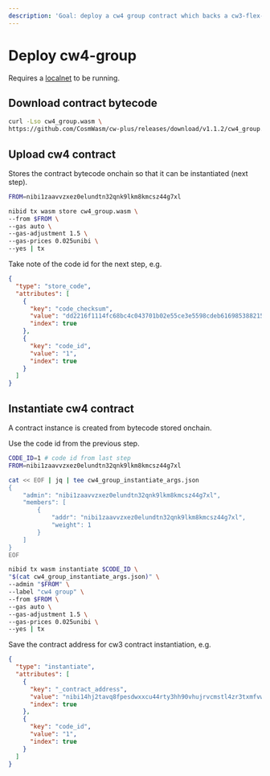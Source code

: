 ```yaml
---
description: 'Goal: deploy a cw4 group contract which backs a cw3-flex-multisig contract'
---
```


# Deploy cw4-group

Requires a [localnet](../run-a-localnet.md) to be running.

## Download contract bytecode

```bash
curl -Lso cw4_group.wasm \
https://github.com/CosmWasm/cw-plus/releases/download/v1.1.2/cw4_group.wasm
```

## Upload cw4 contract

Stores the contract bytecode onchain so that it can be instantiated (next step).&#x20;

```bash
FROM=nibi1zaavvzxez0elundtn32qnk9lkm8kmcsz44g7xl

nibid tx wasm store cw4_group.wasm \
--from $FROM \
--gas auto \
--gas-adjustment 1.5 \
--gas-prices 0.025unibi \
--yes | tx
```

Take note of the code id for the next step, e.g.

```json
{
  "type": "store_code",
  "attributes": [
    {
      "key": "code_checksum",
      "value": "dd2216f1114fc68bc4c043701b02e55ce3e5598cdeb616985388215a400db277",
      "index": true
    },
    {
      "key": "code_id",
      "value": "1",
      "index": true
    }
  ]
}
```

## Instantiate cw4 contract

A contract instance is created from bytecode stored onchain.&#x20;

Use the code id from the previous step.

```bash
CODE_ID=1 # code id from last step
FROM=nibi1zaavvzxez0elundtn32qnk9lkm8kmcsz44g7xl

cat << EOF | jq | tee cw4_group_instantiate_args.json
{
    "admin": "nibi1zaavvzxez0elundtn32qnk9lkm8kmcsz44g7xl",
    "members": [
        {
            "addr": "nibi1zaavvzxez0elundtn32qnk9lkm8kmcsz44g7xl",
            "weight": 1
        }
    ]
}
EOF

nibid tx wasm instantiate $CODE_ID \
"$(cat cw4_group_instantiate_args.json)" \
--admin "$FROM" \
--label "cw4 group" \
--from $FROM \
--gas auto \
--gas-adjustment 1.5 \
--gas-prices 0.025unibi \
--yes | tx
```

Save the contract address for cw3 contract instantiation, e.g.

```json
{
  "type": "instantiate",
  "attributes": [
    {
      "key": "_contract_address",
      "value": "nibi14hj2tavq8fpesdwxxcu44rty3hh90vhujrvcmstl4zr3txmfvw9ssa9gcs",
      "index": true
    },
    {
      "key": "code_id",
      "value": "1",
      "index": true
    }
  ]
}
```
